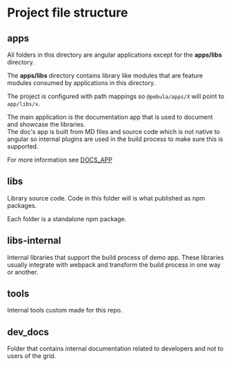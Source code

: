 # Project file structure

## apps

All folders in this directory are angular applications except for the **apps/libs** directory.

The **apps/libs** directory contains library like modules that are feature modules consumed by applications in this directory.

The project is configured with path mappings so `@pebula/apps/X` will point to `app/libs/x`.

The main application is the documentation app that is used to document and showcase the libraries.  
The doc's app is built from MD files and source code which is not native to angular so internal plugins
are used in the build process to make sure this is supported.

For more information see [DOCS_APP](./DOCS_APP.md)

## libs

Library source code.
Code in this folder will is what published as npm packages.

Each folder is a standalone npm package.

## libs-internal

Internal libraries that support the build process of demo app.
These libraries usually integrate with webpack and transform the build process in one way or another.

## tools

Internal tools custom made for this repo.

## dev_docs

Folder that contains internal documentation related to developers and not to users of the grid.
